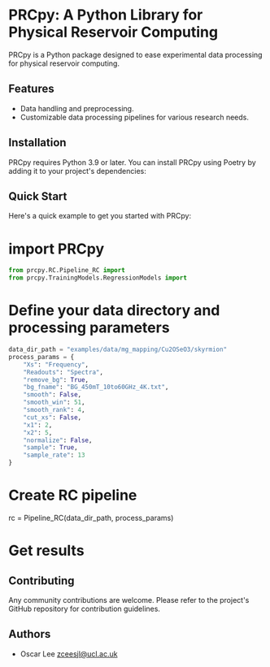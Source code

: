 # PRCpy: A Python Library for Physical Reservoir Computing

PRCpy is a Python package designed to ease experimental data processing for physical reservoir computing.

## Features

- Data handling and preprocessing.
- Customizable data processing pipelines for various research needs.

## Installation

PRCpy requires Python 3.9 or later. You can install PRCpy using Poetry by adding it to your project's dependencies:


## Quick Start

Here's a quick example to get you started with PRCpy:

# import PRCpy
```python
from prcpy.RC.Pipeline_RC import 
from prcpy.TrainingModels.RegressionModels import
```

# Define your data directory and processing parameters
```python
data_dir_path = "examples/data/mg_mapping/Cu2OSeO3/skyrmion"
process_params = {
    "Xs": "Frequency",
    "Readouts": "Spectra",
    "remove_bg": True,
    "bg_fname": "BG_450mT_10to60GHz_4K.txt",
    "smooth": False,
    "smooth_win": 51,
    "smooth_rank": 4,
    "cut_xs": False,
    "x1": 2,
    "x2": 5,
    "normalize": False,
    "sample": True,
    "sample_rate": 13
}
```

# Create RC pipeline
rc = Pipeline_RC(data_dir_path, process_params)

# Get results


## Contributing

Any community contributions are welcome. Please refer to the project's GitHub repository for contribution guidelines.

## Authors

- Oscar Lee <zceesjl@ucl.ac.uk>


